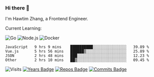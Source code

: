 ### Hi there 👋

I'm Hawtim Zhang, a Frontend Engineer.

Current Learning:

![Go](https://img.shields.io/badge/-Go-%2300ADD8.svg?&style=flat-square&logo=go&logoColor=white)
![Node.js](https://img.shields.io/badge/-Node.js-339933?style=flat-square&logo=Node.js&logoColor=white)
![Docker](https://img.shields.io/badge/-Docker-2496ED?style=flat-square&logo=docker&logoColor=white)


<!--START_SECTION:waka-->

```text
JavaScript   9 hrs 9 mins    ██████████░░░░░░░░░░░░░░░   39.89 %
Vue.js       5 hrs 56 mins   ██████▒░░░░░░░░░░░░░░░░░░   25.89 %
JSON         2 hrs 48 mins   ███░░░░░░░░░░░░░░░░░░░░░░   12.23 %
Other        2 hrs 10 mins   ██▒░░░░░░░░░░░░░░░░░░░░░░   09.45 %
```

<!--END_SECTION:waka-->

![Visits](https://badges.pufler.dev/visits/hawtim/hawtim)
[![Years Badge](https://badges.pufler.dev/years/hawtim)](https://badges.pufler.dev)
[![Repos Badge](https://badges.pufler.dev/repos/hawtim)](https://badges.pufler.dev)
[![Commits Badge](https://badges.pufler.dev/commits/yearly/hawtim)](https://badges.pufler.dev)
